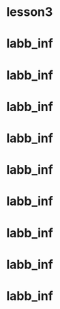 # lesson3
# labb_inf
# labb_inf
# labb_inf
# labb_inf
# labb_inf
# labb_inf
# labb_inf
# labb_inf
# labb_inf
